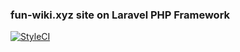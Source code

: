 ### fun-wiki.xyz site on Laravel PHP Framework

[![StyleCI](https://styleci.io/repos/94864484/shield)](https://styleci.io/repos/94864484)

